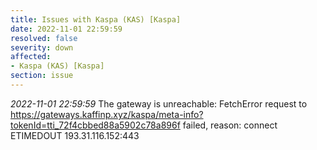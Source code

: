```yaml
---
title: Issues with Kaspa (KAS) [Kaspa]
date: 2022-11-01 22:59:59
resolved: false
severity: down
affected:
- Kaspa (KAS) [Kaspa]
section: issue
---
```


*2022-11-01 22:59:59* The gateway is unreachable: FetchError request to https://gateways.kaffinp.xyz/kaspa/meta-info?tokenId=tti_72f4cbbed88a5902c78a896f failed, reason: connect ETIMEDOUT 193.31.116.152:443